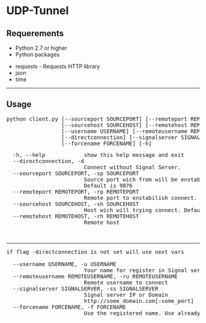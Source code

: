 # UDP-Tunnel

## Requerements
+ Python 2.7 or higher
+ Python packages
 * requests - Requests HTTP library
 * json
 * time
 
 ---
 
## Usage
 <pre>python client.py [--sourceport SOURCEPORT] [--remoteport REMOTEPORT]
                 [--sourcehost SOURCEHOST] [--remotehost REMOTEHOST]
                 [--username USERNAME] [--remoteusername REMOTEUSERNAME]
                 [--directconnection] [--signalserver SIGNALSERVER]
                 [--forcename FORCENAME] [-h]
</pre>
  <pre>
  -h, --help            show this help message and exit
  --directconnection, -d
                        Connect without Signal Server.
  --sourceport SOURCEPORT, -sp SOURCEPORT
                        Source port wich from will be enstabilish connect.
                        Default is 9876
  --remoteport REMOTEPORT, -rp REMOTEPORT
                        Remote port to enstabilish connect. Default is 9876
  --sourcehost SOURCEHOST, -sh SOURCEHOST
                        Host wich will trying connect. Default is 0.0.0.0
  --remotehost REMOTEHOST, -rh REMOTEHOST
                        Remote host
                        
 </pre>
---                        
<pre>
if flag -directconnection is not set will use next vars

  --username USERNAME, -u USERNAME
                        Your name for register in Signal server
  --remoteusername REMOTEUSERNAME, -ru REMOTEUSERNAME
                        Remote username to connect
  --signalserver SIGNALSERVER, -ss SIGNALSERVER
                        Signal server IP or Domain
                        http://some_domain.com[:some_port]
  --forcename FORCENAME, -f FORCENAME
                        Use the registered name. Use already existing name

  </pre>
